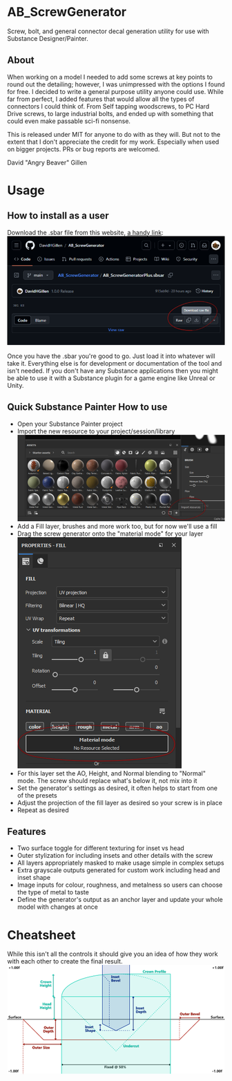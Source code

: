 # AB_ScrewGenerator
Screw, bolt, and general connector decal generation utility for use with Substance Designer/Painter.

## About
When working on a model I needed to add some screws at key points to round out the detailing; however, I was unimpressed with the options I found for free. I decided to write a general purpose utility anyone could use. While far from perfect, I added features that would allow all the types of connectors I could think of. From Self tapping woodscrews, to PC Hard Drive screws, to large industrial bolts, and ended up with something that could even make passable sci-fi nonsense.

This is released under MIT for anyone to do with as they will. But not to the extent that I don't appreciate the credit for my work. Especially when used on bigger projects. PRs or bug reports are welcomed.

David "Angry Beaver" Gillen

# Usage

## How to install as a user
Download the .sbar file from this website, [a handy link](https://github.com/DavidHGillen/AB_ScrewGenerator/blob/main/AB_ScrewGeneratorPlus.sbsar):
![image info](https://raw.githubusercontent.com/DavidHGillen/AB_ScrewGenerator/main/_images/DownloadLocation.png)

Once you have the .sbar you're good to go. Just load it into whatever will take it. Everything else is for development or documentation of the tool and isn't needed.
If you don't have any Substance applications then you might be able to use it with a Substance plugin for a game engine like Unreal or Unity.

## Quick Substance Painter How to use
* Open your Substance Painter project
* Import the new resource to your project/session/library
![image info](https://raw.githubusercontent.com/DavidHGillen/AB_ScrewGenerator/main/_images/ImportLocation.png)
* Add a Fill layer, brushes and more work too, but for now we'll use a fill
* Drag the screw generator onto the "material mode" for your layer
![image info](https://raw.githubusercontent.com/DavidHGillen/AB_ScrewGenerator/main/_images/MaterialLocation.png)
* For this layer set the AO, Height, and Normal blending to "Normal" mode. The screw should replace what's below it, not mix into it
* Set the generator's settings as desired, it often helps to start from one of the presets
* Adjust the projection of the fill layer as desired so your screw is in place
* Repeat as desired

## Features
* Two surface toggle for different texturing for inset vs head
* Outer stylization for including insets and other details with the screw
* All layers appropriately masked to make usage simple in complex setups
* Extra grayscale outputs generated for custom work including head and inset shape
* Image inputs for colour, roughness, and metalness so users can choose the type of metal to taste
* Define the generator's output as an anchor layer and update your whole model with changes at once

# Cheatsheet
While this isn't all the controls it should give you an idea of how they work with each other to create the final result.
![image info](https://raw.githubusercontent.com/DavidHGillen/AB_ScrewGenerator/main/_images/ScrewGenerator_Cheatsheet.png)